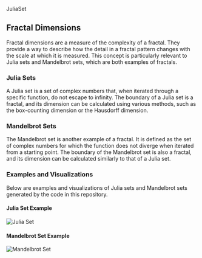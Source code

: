JuliaSet

## Fractal Dimensions

Fractal dimensions are a measure of the complexity of a fractal. They provide a way to describe how the detail in a fractal pattern changes with the scale at which it is measured. This concept is particularly relevant to Julia sets and Mandelbrot sets, which are both examples of fractals.

### Julia Sets

A Julia set is a set of complex numbers that, when iterated through a specific function, do not escape to infinity. The boundary of a Julia set is a fractal, and its dimension can be calculated using various methods, such as the box-counting dimension or the Hausdorff dimension.

### Mandelbrot Sets

The Mandelbrot set is another example of a fractal. It is defined as the set of complex numbers for which the function does not diverge when iterated from a starting point. The boundary of the Mandelbrot set is also a fractal, and its dimension can be calculated similarly to that of a Julia set.

### Examples and Visualizations

Below are examples and visualizations of Julia sets and Mandelbrot sets generated by the code in this repository.

#### Julia Set Example

![Julia Set](julia.png)

#### Mandelbrot Set Example

![Mandelbrot Set](mandelbrot.png)
